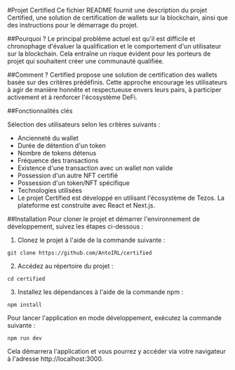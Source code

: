 #Projet Certified
Ce fichier README fournit une description du projet Certified, une solution de certification de wallets sur la blockchain, ainsi que des instructions pour le démarrage du projet.

##Pourquoi ?
Le principal problème actuel est qu'il est difficile et chronophage d'évaluer la qualification et le comportement d'un utilisateur sur la blockchain. Cela entraîne un risque évident pour les porteurs de projet qui souhaitent créer une communauté qualifiée.

##Comment ?
Certified propose une solution de certification des wallets basée sur des critères prédéfinis. Cette approche encourage les utilisateurs à agir de manière honnête et respectueuse envers leurs pairs, à participer activement et à renforcer l'écosystème DeFi.

##Fonctionnalités clés

Sélection des utilisateurs selon les critères suivants :
- Ancienneté du wallet
- Durée de détention d'un token
- Nombre de tokens détenus
- Fréquence des transactions
- Existence d'une transaction avec un wallet non valide
- Possession d'un autre NFT certifié
- Possession d'un token/NFT spécifique
- Technologies utilisées
- Le projet Certified est développé en utilisant l'écosystème de Tezos. La plateforme est construite avec React et Next.js.

##Installation
Pour cloner le projet et démarrer l'environnement de développement, suivez les étapes ci-dessous :

1. Clonez le projet à l'aide de la commande suivante :

`git clone https://github.com/AntoIRL/certified`

2. Accédez au répertoire du projet :

`cd certified`

3. Installez les dépendances à l'aide de la commande npm :

`npm install`

Pour lancer l'application en mode développement, exécutez la commande suivante :

`npm run dev`

Cela démarrera l'application et vous pourrez y accéder via votre navigateur à l'adresse http://localhost:3000.

